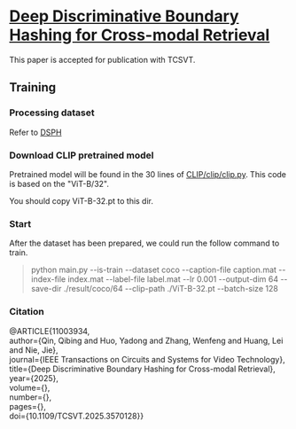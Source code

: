 # [Deep Discriminative Boundary Hashing for Cross-modal Retrieval](https://ieeexplore.ieee.org/document/11003934)
This paper is accepted for publication with TCSVT.


## Training

### Processing dataset
Refer to [DSPH](https://github.com/QinLab-WFU/DSPH)

### Download CLIP pretrained model
Pretrained model will be found in the 30 lines of [CLIP/clip/clip.py](https://github.com/openai/CLIP/blob/main/clip/clip.py). This code is based on the "ViT-B/32".

You should copy ViT-B-32.pt to this dir.

### Start

After the dataset has been prepared, we could run the follow command to train.
> python main.py --is-train --dataset coco --caption-file caption.mat --index-file index.mat --label-file label.mat --lr 0.001 --output-dim 64 --save-dir ./result/coco/64 --clip-path ./ViT-B-32.pt --batch-size 128

### Citation
@ARTICLE{11003934,  
  author={Qin, Qibing and Huo, Yadong and Zhang, Wenfeng and Huang, Lei and Nie, Jie},  
  journal={IEEE Transactions on Circuits and Systems for Video Technology},  
  title={Deep Discriminative Boundary Hashing for Cross-modal Retrieval},  
  year={2025},  
  volume={},  
  number={},  
  pages={},  
  doi={10.1109/TCSVT.2025.3570128}}
